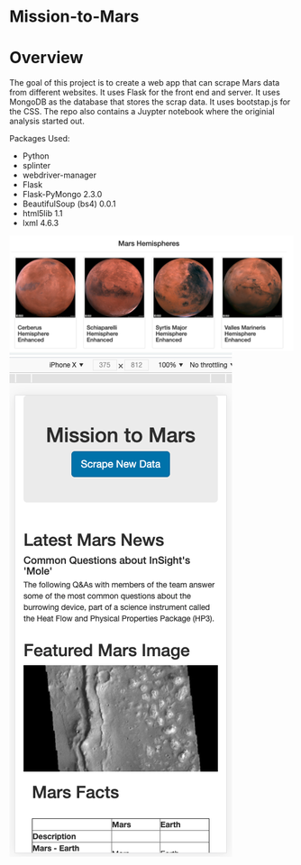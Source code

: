 # Mission-to-Mars

# Overview
The goal of this project is to create a web app that can scrape Mars data from different websites. It uses Flask for the front end and server. It uses MongoDB as the database that stores the scrap data. It uses bootstap.js for the CSS. The repo also contains a Juypter notebook where the originial analysis started out.

Packages Used:
- Python 
- splinter
- webdriver-manager 
- Flask
- Flask-PyMongo 2.3.0
- BeautifulSoup (bs4) 0.0.1
- html5lib 1.1
- lxml 4.6.3



![Mars Hemispheres](resources/mission_mars2.png)
![Responsive Site](resources/mobile_mission_mars.png)
